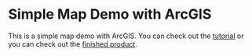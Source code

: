 # Simple Map Demo with ArcGIS

This is a simple map demo with ArcGIS. You can check out the [tutorial](https://developers.arcgis.com/javascript/jshelp/intro_agstemplate_amd.html) or you can check out the [finished product](https://developers.arcgis.com/javascript/jshelp/intro_agstemplate_amd.html).
